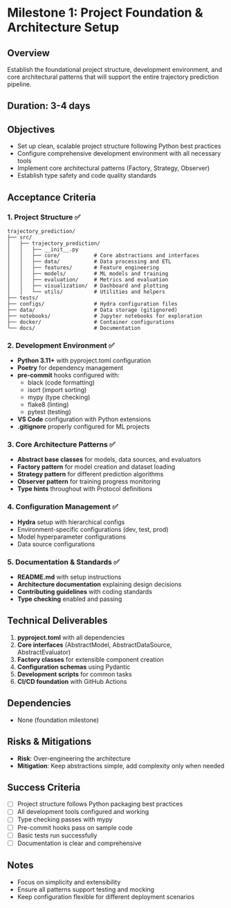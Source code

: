 # Milestone 1: Project Foundation & Architecture Setup

## Overview
Establish the foundational project structure, development environment, and core architectural patterns that will support the entire trajectory prediction pipeline.

## Duration: 3-4 days

## Objectives
- Set up clean, scalable project structure following Python best practices
- Configure comprehensive development environment with all necessary tools
- Implement core architectural patterns (Factory, Strategy, Observer)
- Establish type safety and code quality standards

## Acceptance Criteria

### 1. Project Structure ✅
```
trajectory_prediction/
├── src/
│   ├── trajectory_prediction/
│   │   ├── __init__.py
│   │   ├── core/           # Core abstractions and interfaces
│   │   ├── data/           # Data processing and ETL
│   │   ├── features/       # Feature engineering
│   │   ├── models/         # ML models and training
│   │   ├── evaluation/     # Metrics and evaluation
│   │   ├── visualization/  # Dashboard and plotting
│   │   └── utils/          # Utilities and helpers
├── tests/
├── configs/                # Hydra configuration files
├── data/                   # Data storage (gitignored)
├── notebooks/              # Jupyter notebooks for exploration
├── docker/                 # Container configurations
└── docs/                   # Documentation
```

### 2. Development Environment ✅
- **Python 3.11+** with pyproject.toml configuration
- **Poetry** for dependency management
- **pre-commit** hooks configured with:
  - black (code formatting)
  - isort (import sorting)
  - mypy (type checking)
  - flake8 (linting)
  - pytest (testing)
- **VS Code** configuration with Python extensions
- **.gitignore** properly configured for ML projects

### 3. Core Architecture Patterns ✅
- **Abstract base classes** for models, data sources, and evaluators
- **Factory pattern** for model creation and dataset loading
- **Strategy pattern** for different prediction algorithms
- **Observer pattern** for training progress monitoring
- **Type hints** throughout with Protocol definitions

### 4. Configuration Management ✅
- **Hydra** setup with hierarchical configs
- Environment-specific configurations (dev, test, prod)
- Model hyperparameter configurations
- Data source configurations

### 5. Documentation & Standards ✅
- **README.md** with setup instructions
- **Architecture documentation** explaining design decisions
- **Contributing guidelines** with coding standards
- **Type checking** enabled and passing

## Technical Deliverables

1. **pyproject.toml** with all dependencies
2. **Core interfaces** (AbstractModel, AbstractDataSource, AbstractEvaluator)
3. **Factory classes** for extensible component creation
4. **Configuration schemas** using Pydantic
5. **Development scripts** for common tasks
6. **CI/CD foundation** with GitHub Actions

## Dependencies
- None (foundation milestone)

## Risks & Mitigations
- **Risk**: Over-engineering the architecture
- **Mitigation**: Keep abstractions simple, add complexity only when needed

## Success Criteria
- [ ] Project structure follows Python packaging best practices
- [ ] All development tools configured and working
- [ ] Type checking passes with mypy
- [ ] Pre-commit hooks pass on sample code
- [ ] Basic tests run successfully
- [ ] Documentation is clear and comprehensive

## Notes
- Focus on simplicity and extensibility
- Ensure all patterns support testing and mocking
- Keep configuration flexible for different deployment scenarios
